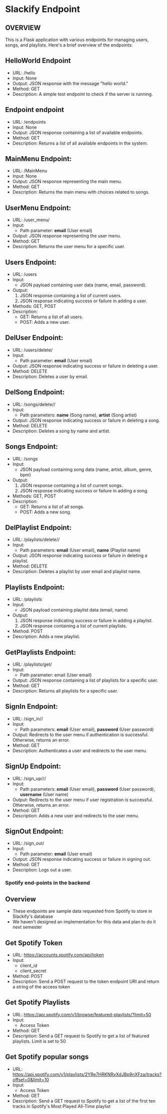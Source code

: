 # Slackify Endpoint

## OVERVIEW

This is a Flask application with various endpoints for managing users, songs, and playlists. Here's a brief overview of the endpoints:

## HelloWorld Endpoint
- URL: /hello
- Input: None
- Output: JSON response with the message "hello world."
- Method: GET
- Description: A simple test endpoint to check if the server is running.

## Endpoint endpoint
- URL: /endpoints
- Input: None
- Output: JSON response containing a list of available endpoints.
- Method: GET
- Description: Returns a list of all available endpoints in the system.

## MainMenu Endpoint:
- URL: /MainMenu
- Input: None
- Output: JSON response representing the main menu.
- Method: GET
- Description: Returns the main menu with choices related to songs.

## UserMenu Endpoint:
- URL: /user_menu/<email>
- Input: 
  - Path parameter: **email** (User email)
- Output: JSON response representing the user menu.
- Method: GET
- Description: Returns the user menu for a specific user.

## Users Endpoint:
- URL: /users
- Input: 
  - JSON payload containing user data (name, email, password).
- Output:
  1. JSON response containing a list of current users.
  2. JSON response indicating success or failure in adding a user.
- Methods: GET, POST
- Description:
  - GET: Returns a list of all users.
  - POST: Adds a new user.

## DelUser Endpoint:
- URL: /users/delete/<email>
- Input:
  - Path parameter: **email** (User email)
- Output: JSON response indicating success or failure in deleting a user.
- Method: DELETE
- Description: Deletes a user by email.

## DelSong Endpoint:
- URL: /songs/delete/<name>/<artist>
- Input:
  - Path parameters: **name** (Song name), **artist** (Song artist)
- Output: JSON response indicating success or failure in deleting a song.
- Method: DELETE
- Description: Deletes a song by name and artist.

## Songs Endpoint:
- URL: /songs
- Input:
  - JSON payload containing song data (name, artist, album, genre, bpm)
- Output:
  1. JSON response containing a list of current songs.
  2. JSON response indicating success or failure in adding a song.
- Methods: GET, POST
- Description:
  - GET: Returns a list of all songs.
  - POST: Adds a new song.

## DelPlaylist Endpoint:
- URL: /playlists/delete/<email>/<name>
- Input:
  - Path parameters: **email** (User email), **name** (Playlist name)
- Output: JSON response indicating success or failure in deleting a playlist.
- Method: DELETE
- Description: Deletes a playlist by user email and playlist name.

## Playlists Endpoint:
- URL: /playlists
- Input:
  - JSON payload containing playlist data (email, name)
- Output:
  1. JSON response indicating success or failure in adding a playlist.
  2. JSON response containing a list of current playlists.
- Method: POST
- Description: Adds a new playlist.

## GetPlaylists Endpoint:
- URL: /playlists/get/<email>
- Input:
  - Path parameter: email (User email)
- Output: JSON response containing a list of playlists for a specific user.
- Method: GET
- Description: Returns all playlists for a specific user.

## SignIn Endpoint:
- URL: /sign_in/<email>/<password>
- Input:
  - Path parameters: **email** (User email), **password** (User password)
- Output: Redirects to the user menu if authentication is successful. Otherwise, returns an error.
- Method: GET
- Description: Authenticates a user and redirects to the user menu.

## SignUp Endpoint:
- URL: /sign_up/<email>/<password>/<username>
- Input:
  - Path parameters: **email** (User email), **password** (User password), **username** (User name)
- Output: Redirects to the user menu if user registration is successful. Otherwise, returns an error.
- Method: GET
- Description: Adds a new user and redirects to the user menu.

## SignOut Endpoint:
- URL: /sign_out/<email>
- Input:
  - Path parameter: **email** (User email)
- Output: JSON response indicating success or failure in signing out.
- Method: GET
- Description: Logs out a user.

### Spotify end-points in the backend
## Overview
- These endpoints are sample data requested from Spotify to store in Slackify's database
- We haven't designed an implementation for this data and plan to do it next semester

## Get Spotify Token
- URL: https://accounts.spotify.com/api/token
- Input:
  - client_id
  - client_secret
- Method: POST
- Description: Send a POST request to the token endpoint URI and return a string of the access token

## Get Spotify Playlists
- URL: https://api.spotify.com/v1/browse/featured-playlists/?limit=50
- Input:
  - Access Token
- Method: GET
- Description: Send a GET request to Spotify to get a list of featured playlists. Limit is set to 50

## Get Spotify popular songs
- URL: https://api.spotify.com/v1/playlists/2YRe7HRKNRvXdJBp9nXFza/tracks?offset=0&limit=10
- Input:
  - Access Token
- Method: GET
- Description: Send a GET request to Spotify to get a list of the first ten tracks in Spotify's Most Played All-Time playlist